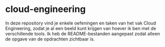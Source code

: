 # cloud-engineering
In deze repository vind je enkele oefeningen en taken van het vak Cloud Engineering, zodat je al een beeld kunt krijgen van hoever ik ben met de verschillende tools. Ik heb de README-bestanden aangepast zodat alleen de opgave van de opdrachten zichtbaar is.
